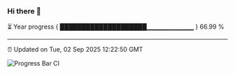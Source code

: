 ### Hi there 👋

⏳ Year progress { ████████████████████▁▁▁▁▁▁▁▁▁▁ } 66.99 %

---

⏰ Updated on Tue, 02 Sep 2025 12:22:50 GMT

![Progress Bar CI](https://github.com/Shyam-Makwana/GitHub-Actions-Demo/workflows/Progress%20Bar%20CI/badge.svg)
